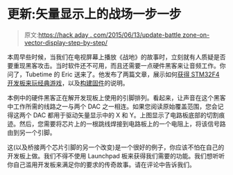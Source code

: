 # 更新:矢量显示上的战场一步一步

> 原文:[https://hack aday . com/2015/06/13/update-battle zone-on-vector-display-step-by-step/](https://hackaday.com/2015/06/13/update-battlezone-on-vector-display-step-by-step/)

本周早些时候，当我们在电视屏幕上播放《战地》的故事时，立刻就有人质疑是否要重现黑客攻击。当时软件还不可用，而且还需要一点硬件黑客来让音频工作。你问了，Tubetime 的 Eric 送来了。他发布了两篇文章，展示如何[获得 STM32F4 开发板来玩经典游戏](http://tubetime.us/?p=285)，以及[构建固件](http://tubetime.us/?p=291)的说明。

本例中的硬件黑客正在解开发现板上使用的引脚排列。看起来，让声音在这个黑客中工作所需的线路之一与两个 DAC 之一相连。如果您阅读原始覆盖范围，您会记得这两个 DAC 都用于驱动矢量显示中的 X 和 Y。上图显示了电路板底部的切割痕迹。然后，您需要将芯片上的一根跳线焊接到电路板上的一个电阻上，将该信号路由到另一个引脚。

这(以及桥接两个芯片引脚的另一个改变)是一个很好的例子，你应该不怕在自己的开发板上做。我们不得不使用 Launchpad 板来获得我们需要的功能。我们想听听你自己滥用开发板来满足你的要求的传奇故事。请在评论中告诉我们。